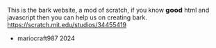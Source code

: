 This is the bark website, a mod of scratch, if you know 𝗴𝗼𝗼𝗱 html and javascript then you can help us on creating bark.
https://scratch.mit.edu/studios/34455419

- mariocraft987 2024
